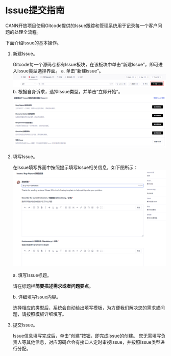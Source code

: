 # Issue提交指南

CANN开放项目使用Gitcode提供的Issue跟踪和管理系统用于记录每一个客户问题的处理全流程。

下面介绍Issue的基本操作。

1. 新建Issue。

   Gitcode每一个源码仓都有Issue板块，在该板块中单击“新建Issue”，即可进入Issue类型选择界面。
   a. 单击“新建issue”。
     ![](../images/issue-banner.png)
   b. 根据自身诉求，选择Issue类型，并单击“立即开始”。
     ![](../images/issue_select.png)
  
2. 填写Issue。

   在Issue填写界面中按照提示填写Issue相关信息，如下图所示：
   ![](../images/issue-details.png)

   a. 填写Issue标题。

      请在标题栏**简要描述需求或者问题要点**。

   b. 详细填写Issue内容。

      选择相应的类型后，系统会自动给出填写模板，为方便我们解决您的需求或问题，请按照模板详细填写。

3. 提交Issue。

   Issue信息填写完成后，单击“创建”按钮，即完成Issue的创建。
   您无需填写负责人等其他信息，对应源码仓会有接口人定时审视Issue，并按照Issue类型进行分配。